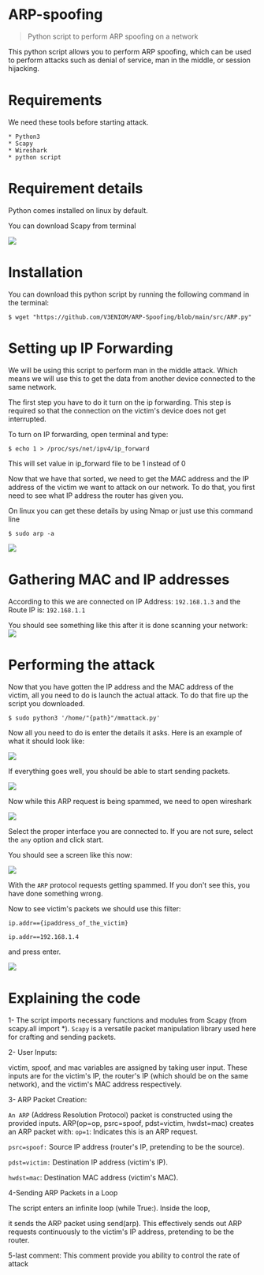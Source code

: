 # ARP-spoofing 

> Python script to perform ARP spoofing on a network

This python script allows you to perform ARP spoofing, which can be used to perform attacks such as denial of service, man in the middle, or session hijacking.

# Requirements

We need these tools before starting attack.
```
* Python3
* Scapy 
* Wireshark
* python script
```

# Requirement details

Python comes installed on linux by default. 

You can download Scapy from terminal 

![](https://github.com/V3ENIOM/ARP-Spoofing/blob/main/Snaps/install-scapy.png)




# Installation

You can download this python script by running the following command in the terminal:
```
$ wget "https://github.com/V3ENIOM/ARP-Spoofing/blob/main/src/ARP.py"
```

# Setting up IP Forwarding

We will be using this script to perform man in the middle attack. Which means we will use this to get the data from another device connected to the same network.

The first step you have to do it turn on the ip forwarding. This step is required so that the connection on the victim's device does not get interrupted. 

To turn on IP forwarding, open terminal and type:
```
$ echo 1 > /proc/sys/net/ipv4/ip_forward

```
This will set value in ip_forward file to be 1 instead of 0


Now that we have that sorted, we need to get the MAC address and the IP address of the victim we want to attack on our network. To do that, you first need to see what IP address the router has given you. 

On linux you can get these details by using Nmap or just use this command line
```
$ sudo arp -a

```
![](https://github.com/V3ENIOM/ARP-Spoofing/blob/main/Snaps/sudo%20arp%20-a.png)

# Gathering MAC and IP addresses

According to this we are connected on IP Address: `192.168.1.3` and the Route IP is: `192.168.1.1`

You should see something like this after it is done scanning your network:
![](arp)

# Performing the attack

Now that you have gotten the IP address and the MAC address of the victim, all you need to do is launch the actual attack. To do that fire up the script you downloaded.
```
$ sudo python3 '/home/"{path}"/mmattack.py'
```

Now all you need to do is enter the details it asks. Here is an example of what it should look like:

![](https://github.com/V3ENIOM/ARP-Spoofing/blob/main/Snaps/dataforattack.png)

If everything goes well, you should be able to start sending packets.

![](https://github.com/V3ENIOM/ARP-Spoofing/blob/main/Snaps/packets.png)

Now while this ARP request is being spammed, we need to open wireshark

![](https://github.com/V3ENIOM/ARP-Spoofing/blob/main/Snaps/wiresharkstart.png)


Select the proper interface you are connected to. If you are not sure, select the `any` option and click start.

You should see a screen like this now:

![](https://github.com/V3ENIOM/ARP-Spoofing/blob/main/Snaps/wireshark2.png)


With the `ARP` protocol requests getting spammed. If you don't see this, you have done something wrong. 

Now to see victim's packets we should use this filter:
```
ip.addr=={ipaddress_of_the_victim} 
``` 
```
ip.addr==192.168.1.4 
```

and press enter.

![](https://github.com/V3ENIOM/ARP-Spoofing/blob/main/Snaps/wireshark2.png)


# Explaining the code

1- The script imports necessary functions and modules from Scapy (from scapy.all import *). `Scapy` is a versatile packet manipulation library used here for crafting and sending packets.

2- User Inputs:

victim, spoof, and mac variables are assigned by taking user input. These inputs are for the victim's IP, the router's IP (which should be on the same network), and the victim's MAC address respectively.

3- ARP Packet Creation:

`An ARP` (Address Resolution Protocol) packet is constructed using the provided inputs.
ARP(op=op, psrc=spoof, pdst=victim, hwdst=mac) creates an ARP packet with:
`op=1`: Indicates this is an ARP request.

`psrc=spoof:` Source IP address (router's IP, pretending to be the source).

`pdst=victim:` Destination IP address (victim's IP).

`hwdst=mac`: Destination MAC address (victim's MAC).

4-Sending ARP Packets in a Loop

The script enters an infinite loop (while True:).
Inside the loop, 

it sends the ARP packet using send(arp). This effectively sends out ARP requests continuously to the victim's IP address, pretending to be the router.

5-last comment: This comment provide you ability to control the rate of attack
